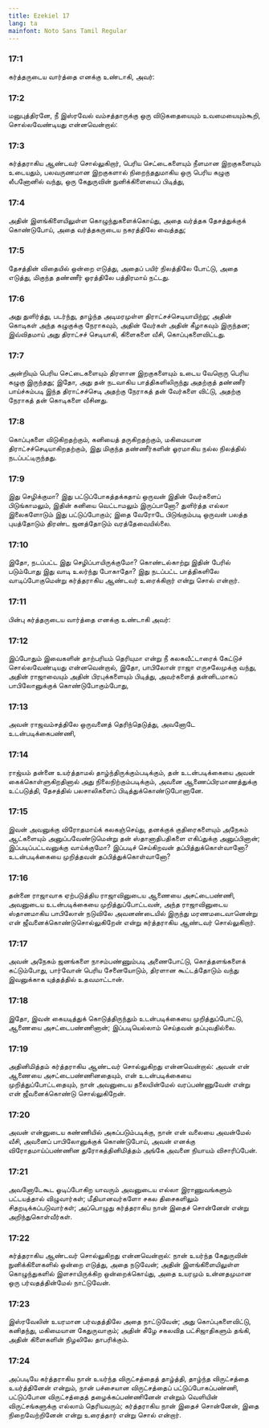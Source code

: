 ```yaml
---
title: Ezekiel 17
lang: ta
mainfont: Noto Sans Tamil Regular
---
```


###  17:1

கர்த்தருடைய வார்த்தை எனக்கு உண்டாகி, அவர்:

###  17:2

மனுபுத்திரனே, நீ இஸ்ரவேல் வம்சத்தாருக்கு ஒரு விடுகதையையும் உவமையையும்கூறி, சொல்லவேண்டியது என்னவென்றால்:

###  17:3

கர்த்தராகிய ஆண்டவர் சொல்லுகிறார், பெரிய செட்டைகளையும் நீளமான இறகுகளையும் உடையதும், பலவருணமான இறகுகளால் நிறைந்ததுமாகிய ஒரு பெரிய கழுகு லீபனோனில் வந்து, ஒரு கேதுருவின் நுனிக்கிளையைப் பிடித்து,

###  17:4

அதின் இளங்கிளையிலுள்ள கொழுந்துகளைக்கொய்து, அதை வர்த்தக தேசத்துக்குக் கொண்டுபோய், அதை வர்த்தகருடைய நகரத்திலே வைத்தது;

###  17:5

தேசத்தின் விதையில் ஒன்றை எடுத்து, அதைப் பயிர் நிலத்திலே போட்டு, அதை எடுத்து, மிகுந்த தண்ணீர் ஓரத்திலே பத்திரமாய் நட்டது.

###  17:6

அது துளிர்த்து, படர்ந்து, தாழ்ந்த அடிமரமுள்ள திராட்சச்செடியாயிற்று; அதின் கொடிகள் அந்த கழுகுக்கு நேராகவும், அதின் வேர்கள் அதின் கீழாகவும் இருந்தன; இவ்விதமாய் அது திராட்சச் செடியாகி, கிளைகளை வீசி, கொப்புகளைவிட்டது.

###  17:7

அன்றியும் பெரிய செட்டைகளையும் திரளான இறகுகளையும் உடைய வேறொரு பெரிய கழுகு இருந்தது; இதோ, அது தன் நடவாகிய பாத்திகளிலிருந்து அதற்குத் தண்ணீர் பாய்ச்சும்படி இந்த திராட்சச்செடி அதற்கு நேராகத் தன் வேர்களை விட்டு, அதற்கு நேராகத் தன் கொடிகளை வீசினது.

###  17:8

கொப்புகளை விடுகிறதற்கும், கனியைத் தருகிறதற்கும், மகிமையான திராட்சச்செடியாகிறதற்கும், இது மிகுந்த தண்ணீர்களின் ஓரமாகிய நல்ல நிலத்தில் நடப்பட்டிருந்தது.

###  17:9

இது செழிக்குமா? இது பட்டுப்போகத்தக்கதாய் ஒருவன் இதின் வேர்களைப் பிடுங்காமலும், இதின் கனியை வெட்டாமலும் இருப்பானோ? துளிர்த்த எல்லா இலைகளோடும் இது பட்டுப்போகும்; இதை வேரோடே பிடுங்கும்படி ஒருவன் பலத்த புயத்தோடும் திரண்ட ஜனத்தோடும் வரத்தேவையில்லை.

###  17:10

இதோ, நடப்பட்ட இது செழிப்பாயிருக்குமோ? கொண்டல்காற்று இதின் பேரில் படும்போது இது வாடி உலர்ந்து போகாதோ? இது நடப்பட்ட பாத்திகளிலே வாடிப்போகுமென்று கர்த்தராகிய ஆண்டவர் உரைக்கிறார் என்று சொல் என்றார்.

###  17:11

பின்பு கர்த்தருடைய வார்த்தை எனக்கு உண்டாகி அவர்:

###  17:12

இப்போதும் இவைகளின் தாற்பரியம் தெரியுமா என்று நீ கலகவீட்டாரைக் கேட்டுச் சொல்லவேண்டியது என்னவென்றால், இதோ, பாபிலோன் ராஜா எருசலேமுக்கு வந்து, அதின் ராஜாவையும் அதின் பிரபுக்களையும் பிடித்து, அவர்களைத் தன்னிடமாகப் பாபிலோனுக்குக் கொண்டுபோகும்போது,

###  17:13

அவன் ராஜவம்சத்திலே ஒருவனைத் தெரிந்தெடுத்து, அவனோடே உடன்படிக்கைபண்ணி,

###  17:14

ராஜ்யம் தன்னை உயர்த்தாமல் தாழ்ந்திருக்கும்படிக்கும், தன் உடன்படிக்கையை அவன் கைக்கொள்ளுகிறதினால் அது நிலைநிற்கும்படிக்கும், அவனை ஆணைப்பிரமாணத்துக்கு உட்படுத்தி, தேசத்தில் பலசாலிகளைப் பிடித்துக்கொண்டுபோனானே.

###  17:15

இவன் அவனுக்கு விரோதமாய்க் கலகஞ்செய்து, தனக்குக் குதிரைகளையும் அநேகம் ஆட்களையும் அனுப்பவேண்டுமென்று தன் ஸ்தானாதிபதிகளை எகிப்துக்கு அனுப்பினான்; இப்படிப்பட்டவனுக்கு வாய்க்குமோ? இப்படிச் செய்கிறவன் தப்பித்துக்கொள்வானோ? உடன்படிக்கையை முறித்தவன் தப்பித்துக்கொள்வானோ?

###  17:16

தன்னை ராஜாவாக ஏற்படுத்திய ராஜாவினுடைய ஆணையை அசட்டைபண்ணி, அவனுடைய உடன்படிக்கையை முறித்துப்போட்டவன், அந்த ராஜாவினுடைய ஸ்தானமாகிய பாபிலோன் நடுவிலே அவனண்டையில் இருந்து மரணமடைவானென்று என் ஜீவனைக்கொண்டுசொல்லுகிறேன் என்று கர்த்தராகிய ஆண்டவர் சொல்லுகிறார்.

###  17:17

அவன் அநேகம் ஜனங்களை நாசம்பண்ணும்படி அணைபோட்டு, கொத்தளங்களைக் கட்டும்போது, பார்வோன் பெரிய சேனையோடும், திரளான கூட்டத்தோடும் வந்து இவனுக்காக யுத்தத்தில் உதவமாட்டான்.

###  17:18

இதோ, இவன் கையடித்துக் கொடுத்திருந்தும் உடன்படிக்கையை முறித்துப்போட்டு, ஆணையை அசட்டைபண்ணினான்; இப்படியெல்லாம் செய்தவன் தப்புவதில்லை.

###  17:19

அதினிமித்தம் கர்த்தராகிய ஆண்டவர் சொல்லுகிறது என்னவென்றால்: அவன் என் ஆணையை அசட்டைபண்ணினதையும், என் உடன்படிக்கையை முறித்துப்போட்டதையும், நான் அவனுடைய தலையின்மேல் வரப்பண்ணுவேன் என்று என் ஜீவனைக்கொண்டு சொல்லுகிறேன்.

###  17:20

அவன் என்னுடைய கண்ணியில் அகப்படும்படிக்கு, நான் என் வலையை அவன்மேல் வீசி, அவனைப் பாபிலோனுக்குக் கொண்டுபோய், அவன் எனக்கு விரோதமாய்ப்பண்ணின துரோகத்தினிமித்தம் அங்கே அவனை நியாயம் விசாரிப்பேன்.

###  17:21

அவனோடேகூட ஓடிப்போகிற யாவரும் அவனுடைய எல்லா இராணுவங்களும் பட்டயத்தால் விழுவார்கள்; மீதியானவர்களோ சகல திசைகளிலும் சிதறடிக்கப்படுவார்கள்; அப்பொழுது கர்த்தராகிய நான் இதைச் சொன்னேன் என்று அறிந்துகொள்வீர்கள்.

###  17:22

கர்த்தராகிய ஆண்டவர் சொல்லுகிறது என்னவென்றால்: நான் உயர்ந்த கேதுருவின் நுனிக்கிளைகளில் ஒன்றை எடுத்து, அதை நடுவேன்; அதின் இளங்கிளையிலுள்ள கொழுந்துகளில் இளசாயிருக்கிற ஒன்றைக்கொய்து, அதை உயரமும் உன்னதமுமான ஒரு பர்வதத்தின்மேல் நாட்டுவேன்.

###  17:23

இஸ்ரவேலின் உயரமான பர்வதத்திலே அதை நாட்டுவேன்; அது கொப்புகளைவிட்டு, கனிதந்து, மகிமையான கேதுருவாகும்; அதின் கீழே சகலவித பட்சிஜாதிகளும் தங்கி, அதின் கிளைகளின் நிழலிலே தாபரிக்கும்.

###  17:24

அப்படியே கர்த்தராகிய நான் உயர்ந்த விருட்சத்தைத் தாழ்த்தி, தாழ்ந்த விருட்சத்தை உயர்த்தினேன் என்றும், நான் பச்சையான விருட்சத்தைப் பட்டுப்போகப்பண்ணி, பட்டுப்போன விருட்சத்தைத் தழைக்கப்பண்ணினேன் என்றும் வெளியின் விருட்சங்களுக்கு எல்லாம் தெரியவரும்; கர்த்தராகிய நான் இதைச் சொன்னேன், இதை நிறைவேற்றினேன் என்று உரைத்தார் என்று சொல் என்றார்.

